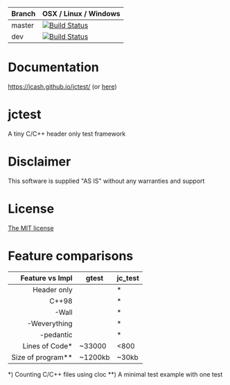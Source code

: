 |Branch      | OSX / Linux / Windows     |
|------------|---------------------------|
|master      | [![Build Status](https://travis-ci.org/JCash/jctest.svg?branch=master)](https://travis-ci.org/JCash/jctest?branch=master) |
|dev         | [![Build Status](https://travis-ci.org/JCash/jctest.svg?branch=dev)](https://travis-ci.org/JCash/jctest?branch=dev) |

# Documentation

https://jcash.github.io/jctest/ (or [here](./docs/README.md))

# jctest

A tiny C/C++ header only test framework

# Disclaimer

This software is supplied "AS IS" without any warranties and support

# License

[The MIT license](http://choosealicense.com/licenses/mit/)

# Feature comparisons

| Feature vs Impl        |  gtest  | jc_test |
|-----------------------:|---------|---------|
| Header only            |         |    *    |
| C++98                  |         |    *    |
| -Wall                  |         |    *    |
| -Weverything           |         |    *    |
| -pedantic              |         |    *    |
| Lines of Code*         | ~33000  |  <800   |
| Size of program**      | ~1200kb |  ~30kb  |

*) Counting C/C++ files using cloc
**) A minimal test example with one test